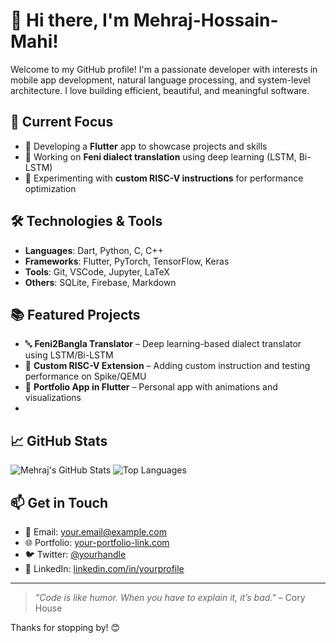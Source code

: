 # 👋 Hi there, I'm Mehraj-Hossain-Mahi!

Welcome to my GitHub profile! I'm a passionate developer with interests in mobile app development, natural language processing, and system-level architecture. I love building efficient, beautiful, and meaningful software.

## 🔧 Current Focus

- 📱 Developing a **Flutter** app to showcase projects and skills
- 🧠 Working on **Feni dialect translation** using deep learning (LSTM, Bi-LSTM)
- 🔬 Experimenting with **custom RISC-V instructions** for performance optimization

## 🛠️ Technologies & Tools

- **Languages**: Dart, Python, C, C++
- **Frameworks**: Flutter, PyTorch, TensorFlow, Keras
- **Tools**: Git, VSCode, Jupyter, LaTeX
- **Others**: SQLite, Firebase, Markdown

## 📚 Featured Projects

- 🔤 **Feni2Bangla Translator** – Deep learning-based dialect translator using LSTM/Bi-LSTM
- 🧩 **Custom RISC-V Extension** – Adding custom instruction and testing performance on Spike/QEMU
- 🎨 **Portfolio App in Flutter** – Personal app with animations and visualizations
- 
## 📈 GitHub Stats

![Mehraj's GitHub Stats](https://github-readme-stats.vercel.app/api?username=MehrajHossainMahi14&show_icons=true&theme=radical)
![Top Languages](https://github-readme-stats.vercel.app/api/top-langs/?username=MehrajHossainMahi14&layout=compact&theme=radical)

## 📫 Get in Touch

- 📧 Email: your.email@example.com
- 🌐 Portfolio: [your-portfolio-link.com](https://your-portfolio-link.com)
- 🐦 Twitter: [@yourhandle](https://twitter.com/yourhandle)
- 💼 LinkedIn: [linkedin.com/in/yourprofile](https://linkedin.com/in/yourprofile)

---

> *"Code is like humor. When you have to explain it, it’s bad."* – Cory House

Thanks for stopping by! 😊
